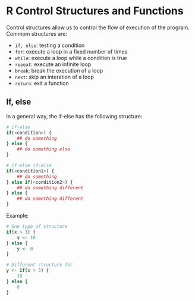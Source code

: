 
# R Control Structures and Functions

Control structures allow us to control the flow of execution of the program. Commom structures are:

- `if, else`: testing a condition
- `for`: execute a loop in a fixed number of times
- `while`: execute a loop while a condition is true
- `repeat`: execute an infinite loop
- `break`: break the execution of a loop
- `next`: skip an interation of a loop
- `return`: exit a function


## If, else

In a general way, the if-else has the following structure:
```r
# if-else
if(<condition>) {
	## do something
} else {
	## do something else
}

# if-else if-else
if(<condition1>) {
	## do something
} else if(<condition2>) {
	## do something different
} else {
	## do something different
}
```

Example:
```r
# One type of structure
if(x > 3) {
	y <- 10
} else {
	y <- 0
}

# Different structure for 
y <- if(x > 3) {
	10
} else {
	0
}
```
<!--stackedit_data:
eyJoaXN0b3J5IjpbLTE5NTExNTUxNjgsODUxNjg4NDVdfQ==
-->